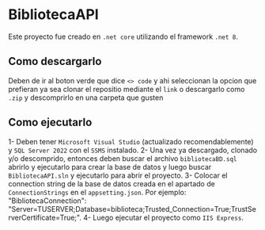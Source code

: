 # BibliotecaAPI
Este proyecto fue creado en `.net core` utilizando el framework `.net 8`.

## Como descargarlo
Deben de ir al boton verde que dice `<> code` y ahi seleccionan la opcion que prefieran ya sea clonar el repositio mediante el `link` o descargarlo como `.zip` y descomprirlo en una carpeta que gusten

## Como ejecutarlo
1- Deben tener `Microsoft Visual Studio` (actualizado recomendablemente) y `SQL Server 2022` con el `SSMS` instalado.
2- Una vez ya descargado, clonado y/o descomprido, entonces deben buscar el archivo `bibliotecaBD.sql` abrirlo y ejecutarlo para crear la base de datos y luego buscar `BibliotecaAPI.sln` y ejecutarlo para abrir el proyecto.
3- Colocar el connection string de la base de datos creada en el apartado de `ConnectionStrings` en el  `appsetting.json`. Por ejemplo: "BibliotecaConnection": "Server=TUSERVER;Database=biblioteca;Trusted_Connection=True;TrustServerCertificate=True;".
4- Luego ejecutar el proyecto como `IIS Express`.
